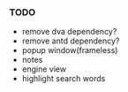 ### TODO

- remove dva dependency?
- remove antd dependency?
- popup window(frameless)
- notes
- engine view
- highlight search words

